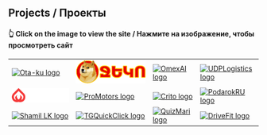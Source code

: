## Projects / Проекты

#### 👆 Click on the image to view the site / Нажмите на изображение, чтобы просмотреть сайт
<table>
  <tr>
    <td>
      <a href="https://ota-ku.ru">
        <img src="https://raw.githubusercontent.com/KU-OTA-KU/Ota-ku-frontend/28fdb94c6caef99263e5b4071d8e6e8ded27b904/public/img/logo-red-white.svg" alt="Ota-ku logo" style="width: 200px;">
      </a>
    </td>
    <td>
      <a href="https://jacko-food.github.io/jacko/">
        <img src="https://github.com/jacko-food/jacko/blob/main/assets/img/jacko/jacko-logo-template-3.png" alt="Jacko logo" style="width: 200px;">
      </a>
    </td>
    <td>
      <a href="https://www.omexai.com/">
        <img src="https://dev.omexai.com/images/logo.svg" alt="OmexAI logo" style="width: 200px;">
      </a>
    </td>
    <td>
      <a href="https://w33bvgl.github.io/UDPLogistics/">
        <img src="https://w33bvgl.github.io/UDPLogistics/resources/img/logo-black.png" alt="UDPLogistics logo" style="width: 200px;">
      </a>
    </td>
  </tr>
  <tr>
    <td>
      <a href="https://w33bvgl.github.io/LasesVPN/">
        <img src="https://github.com/w33bvGL/LasesVPN/blob/main/img/Logo-white.png" alt="LasesVPN logo" style="width: 200px;">
      </a>
    </td>
    <td>
      <a href="https://w33bvgl.github.io/ProMotors/">
        <img src="https://w33bvgl.github.io/ProMotors/img/logo.png" alt="ProMotors logo" style="width: 200px;">
      </a>
    </td>
    <td>
      <a href="https://w33bvgl.github.io/Crito/">
        <img src="https://w33bvgl.github.io/Crito/img/Logo.png" alt="Crito logo" style="width: 200px;">
      </a>
    </td>
    <td>
      <a href="https://podarokru.ru/">
        <img src="https://via.placeholder.com/200x100.png?text=PodarokRU" alt="PodarokRU logo" style="width: 200px;">
      </a>
    </td>
  </tr>
  <tr>
    <td>
      <a href="https://lk.shamil-ahmadullin.ru/">
        <img src="https://via.placeholder.com/200x100.png?text=Shamil+LK" alt="Shamil LK logo" style="width: 200px;">
      </a>
    </td>
    <td>
      <a href="https://tgquickclick.netlify.app/">
        <img src="https://via.placeholder.com/200x100.png?text=TGQuickClick" alt="TGQuickClick logo" style="width: 200px;">
      </a>
    </td>
    <td>
      <a href="https://quiz.mari-karkas.ru/">
        <img src="https://via.placeholder.com/200x100.png?text=QuizMari" alt="QuizMari logo" style="width: 200px;">
      </a>
    </td>
    <td>
      <a href="https://drive-fit.vercel.app/">
        <img src="https://via.placeholder.com/200x100.png?text=DriveFit" alt="DriveFit logo" style="width: 200px;">
      </a>
    </td>
  </tr>
</table>
